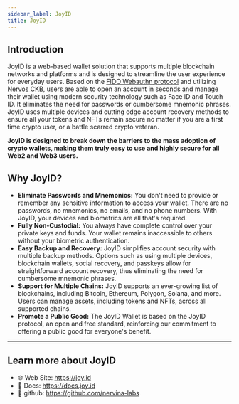 ```yaml
---
sidebar_label: JoyID
title: JoyID
---
```


## Introduction
JoyID is a web-based wallet solution that supports multiple blockchain networks and platforms and is designed to streamline the user experience for everyday users. Based on the [FIDO Webauthn protocol](https://webauthn.io/) and utilizing [Nervos CKB](https://nervos.org/), users are able to open an account in seconds and manage their wallet using modern security technology such as Face ID and Touch ID. It eliminates the need for passwords or cumbersome mnemonic phrases. JoyID uses multiple devices and cutting edge account recovery methods to ensure all your tokens and NFTs remain secure no matter if you are a first time crypto user, or a battle scarred crypto veteran.

**JoyID is designed to break down the barriers to the mass adoption of crypto wallets, making them truly easy to use and highly secure for all Web2 and Web3 users.**

## Why JoyID?

- **Eliminate Passwords and Mnemonics:** You don't need to provide or remember any sensitive information to access your wallet. There are no passwords, no mnemonics, no emails, and no phone numbers. With JoyID, your devices and biometrics are all that's required.
- **Fully Non-Custodial:** You always have complete control over your private keys and funds. Your wallet remains inaccessible to others without your biometric authentication.
- **Easy Backup and Recovery:** JoyID simplifies account security with multiple backup methods. Options such as using multiple devices, blockchain wallets, social recovery, and passkeys allow for straightforward account recovery, thus eliminating the need for cumbersome mnemonic phrases.
- **Support for Multiple Chains:** JoyID supports an ever-growing list of blockchains, including Bitcoin, Ethereum, Polygon, Solana, and more. Users can manage assets, including tokens and NFTs, across all supported chains.
- **Promote a Public Good:** The JoyID Wallet is based on the JoyID protocol, an open and free standard, reinforcing our commitment to offering a public good for everyone's benefit.

---

## Learn more about JoyID

- 🌐 Web Site: https://joy.id
- 📒 Docs: https://docs.joy.id
- 🔗 github: https://github.com/nervina-labs
